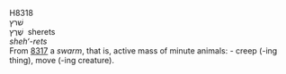 <body>
  <p>H8318<br>  שׁרץ  <br> שֶׁרֶץ  ‎  sherets  <br><i>sheh‘-rets </i><br>From <a href="h8317.htm">8317</a>  a <i>swarm</i>, that is, active mass of minute animals: - creep (-ing thing), move (-ing creature).<br></p>
 </body>